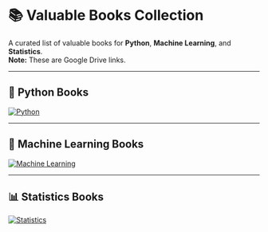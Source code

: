 # 📚 Valuable Books Collection

A curated list of valuable books for **Python**, **Machine Learning**, and **Statistics**.  
**Note:** These are Google Drive links.

---

## 🐍 Python Books  
[![Python](https://img.shields.io/badge/Python-Books-blue?logo=python&logoColor=white)](https://drive.google.com/drive/folders/1lZektROCDBLNJgxl5CQFuZw9eDunQZXp)

---

## 🤖 Machine Learning Books  
[![Machine Learning](https://img.shields.io/badge/Machine%20Learning-Books-orange?logo=google-drive&logoColor=white)](https://drive.google.com/drive/folders/0B6mYnb1g2UTDcndaY2ZxLWp3UGs?resourcekey=0-ItqAqnfVzRqMI4qrJ9Xncw)

---

## 📊 Statistics Books  
[![Statistics](https://img.shields.io/badge/Statistics-Books-green?logo=google-drive&logoColor=white)](https://drive.google.com/drive/folders/1iKJiYBWfRI8pydHPQrHA3sLFPWj5oSPr)


